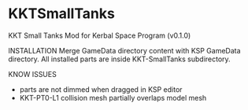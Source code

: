 KKTSmallTanks
=============

KKT Small Tanks Mod for Kerbal Space Program (v0.1.0)

INSTALLATION
Merge GameData directory content with KSP GameData directory. All installed parts are inside KKT-SmallTanks subdirectory.

KNOW ISSUES
- parts are not dimmed when dragged in KSP editor
- KKT-PT0-L1 collision mesh partially overlaps model mesh